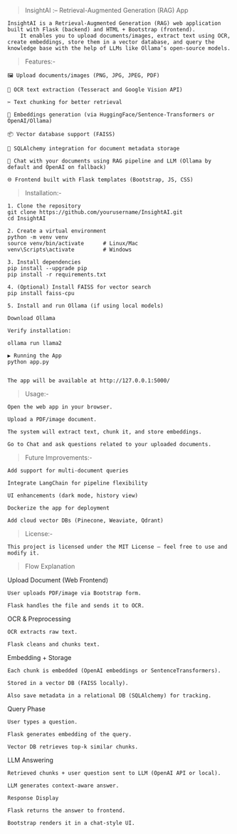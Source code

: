 > InsightAI :– Retrieval-Augmented Generation (RAG) App

    InsightAI is a Retrieval-Augmented Generation (RAG) web application built with Flask (backend) and HTML + Bootstrap (frontend).
        It enables you to upload documents/images, extract text using OCR, create embeddings, store them in a vector database, and query the knowledge base with the help of LLMs like Ollama’s open-source models.

> Features:-

    🖼 Upload documents/images (PNG, JPG, JPEG, PDF)

    🔎 OCR text extraction (Tesseract and Google Vision API)

    ✂ Text chunking for better retrieval

    🧠 Embeddings generation (via HuggingFace/Sentence-Transformers or OpenAI/Ollama)

    📦 Vector database support (FAISS)

    💾 SQLAlchemy integration for document metadata storage

    💬 Chat with your documents using RAG pipeline and LLM (Ollama by default and OpenAI on fallback)

    🌐 Frontend built with Flask templates (Bootstrap, JS, CSS)



> Installation:-

    1. Clone the repository
    git clone https://github.com/yourusername/InsightAI.git
    cd InsightAI

    2. Create a virtual environment
    python -m venv venv
    source venv/bin/activate      # Linux/Mac
    venv\Scripts\activate         # Windows

    3. Install dependencies
    pip install --upgrade pip
    pip install -r requirements.txt

    4. (Optional) Install FAISS for vector search
    pip install faiss-cpu

    5. Install and run Ollama (if using local models)

    Download Ollama

    Verify installation:

    ollama run llama2

    ▶️ Running the App
    python app.py


    The app will be available at http://127.0.0.1:5000/

> Usage:-

    Open the web app in your browser.

    Upload a PDF/image document.

    The system will extract text, chunk it, and store embeddings.

    Go to Chat and ask questions related to your uploaded documents.


> Future Improvements:-

    Add support for multi-document queries

    Integrate LangChain for pipeline flexibility

    UI enhancements (dark mode, history view)

    Dockerize the app for deployment

    Add cloud vector DBs (Pinecone, Weaviate, Qdrant)

> License:-

    This project is licensed under the MIT License – feel free to use and modify it.


> Flow Explanation

Upload Document (Web Frontend)

    User uploads PDF/image via Bootstrap form.

    Flask handles the file and sends it to OCR.

OCR & Preprocessing

    OCR extracts raw text.

    Flask cleans and chunks text.

Embedding + Storage

    Each chunk is embedded (OpenAI embeddings or SentenceTransformers).

    Stored in a vector DB (FAISS locally).

    Also save metadata in a relational DB (SQLAlchemy) for tracking.

Query Phase

    User types a question.

    Flask generates embedding of the query.

    Vector DB retrieves top-k similar chunks.

LLM Answering

    Retrieved chunks + user question sent to LLM (OpenAI API or local).

    LLM generates context-aware answer.

    Response Display

    Flask returns the answer to frontend.

    Bootstrap renders it in a chat-style UI.



